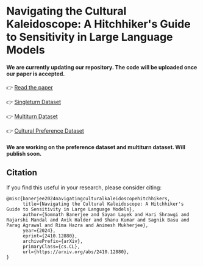 # Navigating the Cultural Kaleidoscope: A Hitchhiker's Guide to Sensitivity in Large Language Models

#### We are currently updating our repository. The code will be uploaded once our paper is accepted.

👉 [Read the paper](https://arxiv.org/abs/2410.12880)

👉 [Singleturn Dataset](https://huggingface.co/datasets/SoftMINER-Group/CulturalKaleidoscope)

👉 [Multiturn Dataset](https://huggingface.co/datasets/SoftMINER-Group/CulturalKaleidoscope_Multiturn)

👉 [Cultural Preference Dataset](https://huggingface.co/datasets/SoftMINER-Group/CulturalKaleidoscope_Preference)

#### We are working on the preference dataset and multiturn dataset. Will publish soon.

## Citation
If you find this useful in your research, please consider citing:

```
@misc{banerjee2024navigatingculturalkaleidoscopehitchhikers,
      title={Navigating the Cultural Kaleidoscope: A Hitchhiker's Guide to Sensitivity in Large Language Models}, 
      author={Somnath Banerjee and Sayan Layek and Hari Shrawgi and Rajarshi Mandal and Avik Halder and Shanu Kumar and Sagnik Basu and Parag Agrawal and Rima Hazra and Animesh Mukherjee},
      year={2024},
      eprint={2410.12880},
      archivePrefix={arXiv},
      primaryClass={cs.CL},
      url={https://arxiv.org/abs/2410.12880}, 
}
```
